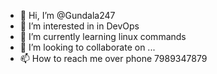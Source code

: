 - 👋 Hi, I’m @Gundala247
- 👀 I’m interested in in DevOps 
- 🌱 I’m currently learning linux commands 
- 💞️ I’m looking to collaborate on ...
- 📫 How to reach me over phone 7989347879
<!---
Gundala247/Gundala247 is a ✨ special ✨ repository because its `README.md` (this file) appears on your GitHub profile.
You can click the Preview link to take a look at your changes.
--->
